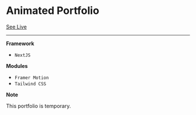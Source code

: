 # Animated Portfolio

[See Live](anik-has-a-portfolio.vercel.app)

<hr />

**Framework**

* `NextJS`

**Modules**

* `Framer Motion`
* `Tailwind CSS`

**Note**

This portfolio is temporary. 
